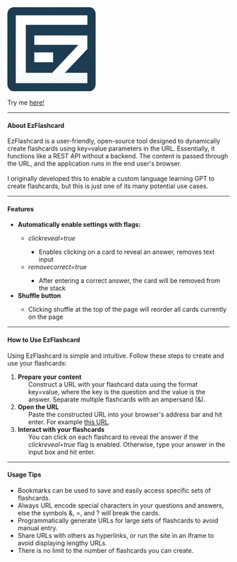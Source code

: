 <html>
  <body>
    <img src="https://github.com/SpiggieCode/ezflashcard/blob/main/ezflashcard.png?raw=true" alt="EzFlashcard">
    <p>
      Try me <a href="https://spiggiecode.github.io/ezflashcard/?Dungeons%20and%20Dragons%20creator=Gary%20Gygax&Star%20Wars%20planet=Tatooine&Main%20character%20in%20Harry%20Potter=Harry%20Potter&Programming%20language%20C++%20creator=Bjarne%20Stroustrup&First%20avenger=Captain%20America&Language%20for%20iOS%20development=Swift&Main%20character%20in%20Lord%20of%20the%20Rings=Frodo%20Baggins&Virtual%20currency=Bitcoin&Protagonist%20in%20The%20Matrix=Neo&Protagonist%20in%20Halo%20series=Master%20Chief&Encryption%20algorithm=AES&Flying%20owl%20in%20Harry%20Potter=Hedwig&Programming%20language%20for%20web%20development=JavaScript&First%20person%20on%20the%20moon=Neil%20Armstrong&First%20book%20of%20The%20Lord%20of%20the%20Rings=The%20Fellowship%20of%20the%20Ring&Wizard%20school%20in%20Harry%20Potter=Hogwarts&Creator%20of%20Sherlock%20Holmes=Arthur%20Conan%20Doyle&Language%20for%20Android%20development=Java&Main%20character%20in%20Game%20of%20Thrones=Jon%20Snow&Highest%20level%20in%20Dungeons%20and%20Dragons=20">here!</a>
    </p>
    <hr>

<h4>About EzFlashcard</h4>
<p>
  EzFlashcard is a user-friendly, open-source tool designed to dynamically create flashcards using key=value parameters in the URL. Essentially, it functions like a REST API without a backend. The content is passed through the URL, and the application runs in the end user's browser.
  <br><br>
  I originally developed this to enable a custom language learning GPT to create flashcards, but this is just one of its many potential use cases.
</p>

<hr>

<h4>Features</h4>
<ul>
  <li><b>Automatically enable settings with flags:</b></li>
  <ul>
    <li><i>clickreveal=true</i></li>
    <ul>
      <li>Enables clicking on a card to reveal an answer, removes text input</li>
    </ul>
    <li><i>removecorrect=true</i></li>
    <ul>
      <li>After entering a correct answer, the card will be removed from the stack</li>
    </ul>
  </ul>
  <li><b>Shuffle button</b></li>
  <ul>
    <li>Clicking shuffle at the top of the page will reorder all cards currently on the page</li>
  </ul>
</ul>

<hr>

<h4>How to Use EzFlashcard</h4>
<p>
  Using EzFlashcard is simple and intuitive. Follow these steps to create and use your flashcards:
</p>
<ol>
  <li>
    <b>Prepare your content</b> <ul>Construct a URL with your flashcard data using the format key=value, where the key is the question and the value is the answer. Separate multiple flashcards with an ampersand (&).</ul>
  </li>
  <li>
    <b>Open the URL</b> <ul>Paste the constructed URL into your browser's address bar and hit enter. For example <a href="https://spiggiecode.github.io/ezflashcard/?What%20is%204%2B4%3F=8&Who%20created%20Dungeons%20%26%20Dragons%3F=Gary%20Gygax&What%20is%20the%20meaning%20to%20life%2C%20the%20universe%2C%20and%20everything%3F=42&clickreveal=true">this URL</a>.</li></ul>
  </li>
  <li>
    <b>Interact with your flashcards</b> <ul>You can click on each flashcard to reveal the answer if the <i>clickreveal=true</i> flag is enabled. Otherwise, type your answer in the input box and hit enter.</ul>
  </li>

</ol>

<hr>

<h4>Usage Tips</h4>
<ul>
  <li>Bookmarks can be used to save and easily access specific sets of flashcards.</li>
  <li>Always URL encode special characters in your questions and answers, else the symbols &, =, and ? will break the cards.
  <li>Programmatically generate URLs for large sets of flashcards to avoid manual entry.</li>
  <li>Share URLs with others as hyperlinks, or run the site in an iframe to avoid displaying lengthy URLs.</li>
  <li>There is no limit to the number of flashcards you can create.</li>
</ul>
  </body>
</html>

